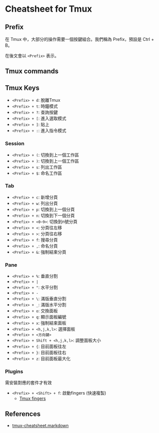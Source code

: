 # Cheatsheet for Tmux

## Prefix
在 Tmux 中，大部分的操作需要一個按鍵組合。我們稱為 Prefix，預設是 Ctrl + B。

在後文會以 `<Prefix>` 表示。

## Tmux commands

## Tmux Keys
- `<Prefix> + d`: 脫離Tmux
- `<Prefix> + t`: 時鐘模式
- `<Prefix> + ?`: 查詢按鍵
- `<Prefix> + [`: 進入選取模式
- `<Prefix> + ]`: 貼上
- `<Prefix> + :`: 進入指令模式

### Session
- `<Prefix> + (`: 切換到上一個工作區
- `<Prefix> + )`: 切換到上一個工作區
- `<Prefix> + s`: 列出工作區
- `<Prefix> + $`: 命名工作區

### Tab
- `<Prefix> + c`: 新增分頁
- `<Prefix> + w`: 列出分頁
- `<Prefix> + p`: 切換到上一個分頁
- `<Prefix> + n`: 切換到下一個分頁
- `<Prefix> + <0~9>`: 切換到n號分頁
- `<Prefix> + <`: 分頁往左移
- `<Prefix> + >`: 分頁往右移
- `<Prefix> + f`: 搜尋分頁
- `<Prefix> + ,`: 命名分頁
- `<Prefix> + &`: 強制結束分頁

### Pane
- `<Prefix> + %`: 垂直分割
- `<Prefix> + |`
- `<Prefix> + "`: 水平分割
- `<Prefix> + -`
- `<Prefix> + \`: 滿版垂直分割
- `<Prefix> + _`: 滿版水平分割
- `<Prefix> + o`: 交換面板
- `<Prefix> + q`: 顯示面板編號
- `<Prefix> + x`: 強制結束面板
- `<Prefix> + <h,j,k,l>`: 選擇面板
- `<Prefix> + <方向鍵>`
- `<Prefix> + Shift + <h,j,k,l>`: 調整面板大小
- `<Prefix> + {`: 目前面板往左
- `<Prefix> + }`: 目前面板往右
- `<Prefix> + z`: 目前面板最大化

### Plugins
需安裝對應的套件才有效
- `<Prefix> + <Shift> + f`: 啟動fingers (快速複製)
    - [Tmux fingers](https://github.com/Morantron/tmux-fingers)

## References
- [tmux-cheatsheet.markdown](https://gist.github.com/MohamedAlaa/2961058)

